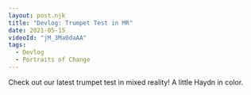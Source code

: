```yaml
---
layout: post.njk
title: "Devlog: Trumpet Test in MR"
date: 2021-05-15
videoId: "jM_3Ma0daAA"
tags:
  - Devlog
  - Portraits of Change
---
```

Check out our latest trumpet test in mixed reality! A little Haydn in color.
